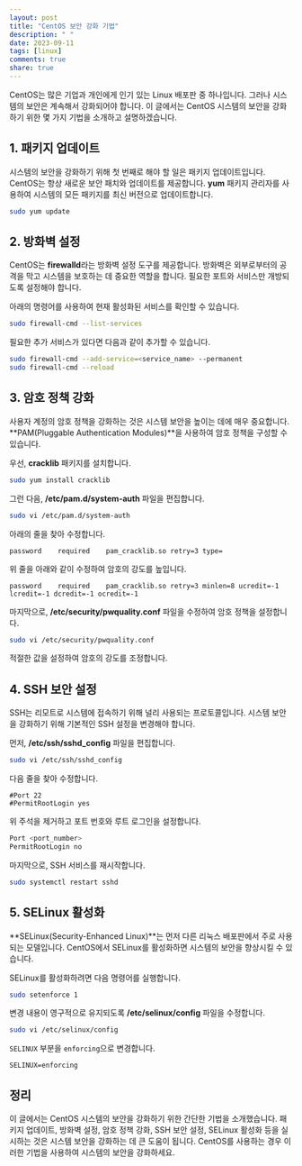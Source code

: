 ```yaml
---
layout: post
title: "CentOS 보안 강화 기법"
description: " "
date: 2023-09-11
tags: [linux]
comments: true
share: true
---
```


CentOS는 많은 기업과 개인에게 인기 있는 Linux 배포판 중 하나입니다. 그러나 시스템의 보안은 계속해서 강화되어야 합니다. 이 글에서는 CentOS 시스템의 보안을 강화하기 위한 몇 가지 기법을 소개하고 설명하겠습니다.

## 1. 패키지 업데이트

시스템의 보안을 강화하기 위해 첫 번째로 해야 할 일은 패키지 업데이트입니다. CentOS는 항상 새로운 보안 패치와 업데이트를 제공합니다. **yum** 패키지 관리자를 사용하여 시스템의 모든 패키지를 최신 버전으로 업데이트합니다.

```bash
sudo yum update
```

## 2. 방화벽 설정

CentOS는 **firewalld**라는 방화벽 설정 도구를 제공합니다. 방화벽은 외부로부터의 공격을 막고 시스템을 보호하는 데 중요한 역할을 합니다. 필요한 포트와 서비스만 개방되도록 설정해야 합니다.

아래의 명령어를 사용하여 현재 활성화된 서비스를 확인할 수 있습니다.

```bash
sudo firewall-cmd --list-services
```

필요한 추가 서비스가 있다면 다음과 같이 추가할 수 있습니다.

```bash
sudo firewall-cmd --add-service=<service_name> --permanent
sudo firewall-cmd --reload
```

## 3. 암호 정책 강화

사용자 계정의 암호 정책을 강화하는 것은 시스템 보안을 높이는 데에 매우 중요합니다. **PAM(Pluggable Authentication Modules)**을 사용하여 암호 정책을 구성할 수 있습니다.

우선, **cracklib** 패키지를 설치합니다.

```bash
sudo yum install cracklib
```

그런 다음, **/etc/pam.d/system-auth** 파일을 편집합니다.

```bash
sudo vi /etc/pam.d/system-auth
```

아래의 줄을 찾아 수정합니다.

```
password    required    pam_cracklib.so retry=3 type=
```

위 줄을 아래와 같이 수정하여 암호의 강도를 높입니다.

```
password    required    pam_cracklib.so retry=3 minlen=8 ucredit=-1 lcredit=-1 dcredit=-1 ocredit=-1
```

마지막으로, **/etc/security/pwquality.conf** 파일을 수정하여 암호 정책을 설정합니다.

```bash
sudo vi /etc/security/pwquality.conf
```

적절한 값을 설정하여 암호의 강도를 조정합니다.

## 4. SSH 보안 설정

SSH는 리모트로 시스템에 접속하기 위해 널리 사용되는 프로토콜입니다. 시스템 보안을 강화하기 위해 기본적인 SSH 설정을 변경해야 합니다.

먼저, **/etc/ssh/sshd_config** 파일을 편집합니다.

```bash
sudo vi /etc/ssh/sshd_config
```

다음 줄을 찾아 수정합니다.

```
#Port 22
#PermitRootLogin yes
```

위 주석을 제거하고 포트 번호와 루트 로그인을 설정합니다.

```bash
Port <port_number>
PermitRootLogin no
```

마지막으로, SSH 서비스를 재시작합니다.

```bash
sudo systemctl restart sshd
```

## 5. SELinux 활성화

**SELinux(Security-Enhanced Linux)**는 먼저 다른 리눅스 배포판에서 주로 사용되는 모델입니다. CentOS에서 SELinux를 활성화하면 시스템의 보안을 향상시킬 수 있습니다.

SELinux를 활성화하려면 다음 명령어를 실행합니다.

```bash
sudo setenforce 1
```

변경 내용이 영구적으로 유지되도록 **/etc/selinux/config** 파일을 수정합니다.

```bash
sudo vi /etc/selinux/config
```

`SELINUX` 부분을 `enforcing`으로 변경합니다.

```
SELINUX=enforcing
```

## 정리

이 글에서는 CentOS 시스템의 보안을 강화하기 위한 간단한 기법을 소개했습니다. 패키지 업데이트, 방화벽 설정, 암호 정책 강화, SSH 보안 설정, SELinux 활성화 등을 실시하는 것은 시스템 보안을 강화하는 데 큰 도움이 됩니다. CentOS를 사용하는 경우 이러한 기법을 사용하여 시스템의 보안을 강화하세요.